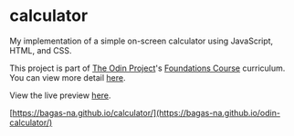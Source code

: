 # calculator

My implementation of a simple on-screen calculator using JavaScript, HTML, and CSS.

This project is part of [The Odin Project](https://www.theodinproject.com/)'s [Foundations Course](https://www.theodinproject.com/paths/foundations/courses/foundations) curriculum. You can view more detail [here](https://www.theodinproject.com/lessons/foundations-calculator).

View the live preview [here](https://bagas-na.github.io/odin-calculator/).

[https://bagas-na.github.io/calculator/](https://bagas-na.github.io/odin-calculator/)
